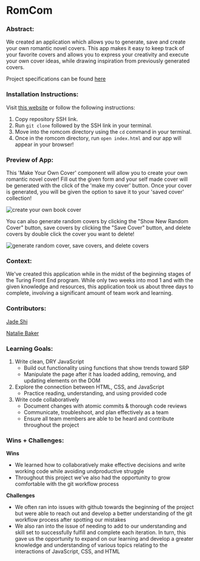 
# RomCom 


### Abstract:
[//]: <> (Briefly describe what you built and its features. What problem is the app solving? How does this application solve that problem?)


We created an application which allows you to generate, save and create your own romantic novel covers. This app makes it easy to keep track of your favorite covers and allows you to express your creativity and execute your own cover ideas, while drawing inspiration from previously generated covers.

Project specifications can be found [here](https://frontend.turing.edu/projects/module-1/romcom-pair-v2.html)


### Installation Instructions:
[//]: <> (What steps does a person have to take to get your app cloned down and running?)



Visit [this website]( https://jade-zs.github.io/romcom/) or follow the following instructions:
1. Copy repository SSH link.
2. Run `git clone`  followed by the SSH link in your terminal.
3. Move into the romcom directory using the `cd` command in your terminal.
4. Once in the romcom directory, run `open index.html` and our app will appear in your browser!


### Preview of App:
[//]: <> (Provide ONE gif or screenshot of your application - choose the "coolest" piece of functionality to show off.)
 This 'Make Your Own Cover' component will allow you to create your own romantic novel cover! Fill out the given form and your self made cover will be generated with the click of the 'make my cover' button. Once your cover is generated, you will be given the option to save it to your 'saved cover' collection!
 
![create your own book cover](https://user-images.githubusercontent.com/123802263/234991577-9b473b0f-6186-4c55-b298-58b0b0c0783c.gif)

You can also generate random covers by clicking the "Show New Random Cover" button, save covers by clicking the "Save Cover" button, and delete covers by double click the cover you want to delete!

![generate random cover, save covers, and delete covers](https://user-images.githubusercontent.com/123802263/234991800-b479368e-d330-4885-b85a-9634b6d4fa77.gif)

### Context:
[//]: <> (Give some context for the project here. How long did you have to work on it? How far into the Turing program are you?)
We've created this application while in the midst of the beginning stages of the Turing Front End program. While only two weeks into mod 1 and with the given knowledge and resources, this application took us about three days to complete, involving a significant amount of team work and learning.


### Contributors:
[//]: <> (Who worked on this application? Link to their GitHubs.)
[Jade Shi](https://github.com/Jade-ZS)


[Natalie Baker](https://github.com/Nathelene)


### Learning Goals:
[//]: <> (What were the learning goals of this project? What tech did you work with?)
1. Write clean, DRY JavaScript
   - Build out functionality using functions that show trends toward SRP
   - Manipulate the page after it has loaded adding, removing, and updating elements on the DOM
2. Explore the connection between HTML, CSS, and JavaScript
   - Practice reading, understanding, and using provided code
3. Write code collaboratively
   - Document changes with atomic commits & thorough code reviews
   - Communicate, troubleshoot, and plan effectively as a team
   - Ensure all team members are able to be heard and contribute throughout the project
### Wins + Challenges:
[//]: <> (What are 2-3 wins you have from this project? What were some challenges you faced - and how did you get over them?)




**Wins**


- We learned how to collaboratively
   make effective decisions and write working code while avoiding undproductive struggle
- Throughout this project we've also had the opportunity to grow comfortable with the git workflow process 


**Challenges**


- We often ran into issues with github towards the beginning of the project but were able to reach out and develop a better understanding of the git workflow process after spotting our mistakes
- We also ran into the issue of needing to add to our understanding and skill set to successfully fulfill and complete each iteration. In turn, this gave us the opportunity to expand on our learning and develop a greater knowledge and understanding of various topics relating to the interactions of JavaScript, CSS, and HTML

